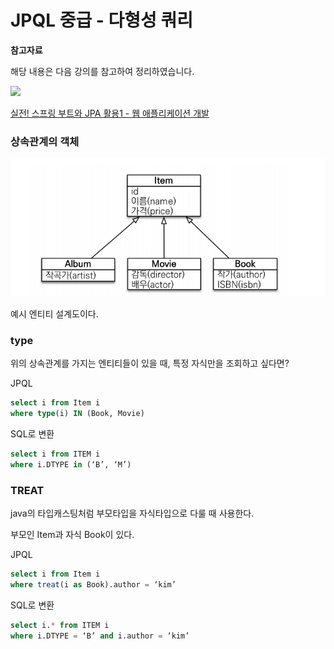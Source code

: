 # JPQL 중급 - 다형성 쿼리

**참고자료**

해당 내용은 다음 강의를 참고하여 정리하였습니다. 

![](https://cdn.inflearn.com/public/courses/324119/course_cover/07c45106-3cfa-4dd6-93ed-a6449591831c/%E1%84%80%E1%85%B3%E1%84%85%E1%85%AE%E1%86%B8%205%20%E1%84%87%E1%85%A9%E1%86%A8%E1%84%89%E1%85%A1%204.png)

[실전! 스프링 부트와 JPA 활용1 - 웹 애플리케이션 개발](https://www.inflearn.com/course/%EC%8A%A4%ED%94%84%EB%A7%81%EB%B6%80%ED%8A%B8-JPA-%ED%99%9C%EC%9A%A9-1/dashboard)



### 상속관계의 객체

![image-20231021160649834](img/image-20231021160649834.png)

예시 엔티티 설계도이다.



### type

위의 상속관계를 가지는 엔티티들이 있을 때, 특정 자식만을 조회하고 싶다면?

JPQL

```sql
select i from Item i
where type(i) IN (Book, Movie)
```

SQL로 변환

```sql
select i from ITEM i
where i.DTYPE in (‘B’, ‘M’)
```



### TREAT

java의 타입캐스팅처럼 부모타입을 자식타입으로 다룰 때 사용한다.

부모인 Item과 자식 Book이 있다.

JPQL

```sql
select i from Item i
where treat(i as Book).author = ‘kim’
```

SQL로 변환

```sql
select i.* from ITEM i
where i.DTYPE = ‘B’ and i.author = ‘kim’
```



